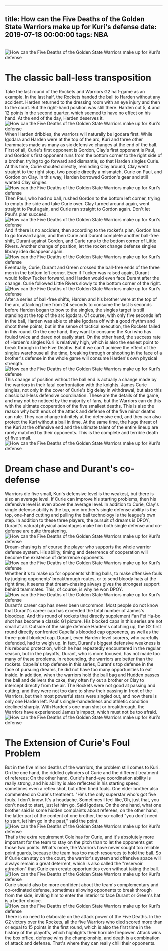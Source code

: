 
---
title: How can the Five Deaths of the Golden State Warriors make up for Kuri's defense
date: 2019-07-18 00:00:00
tags:  NBA
---
​
![How can the Five Deaths of the Golden State Warriors make up for Kuri's defense](61894fb9bf594c97addfa841df5d4ab9.jpg)
​
# The classic ball-less transposition
Take the last round of the Rockets and Warriors G2 half-game as an example.
In the last half, the Rockets handed the ball to Harden without any accident. Harden returned to the dressing room with an eye injury and then to the court. But the right-hand position was still there. Harden cut 5, 4 and 12 points in the second quarter, which seemed to have no effect on his hand.
At the end of the day, Harden deserves it.
​
![How can the Five Deaths of the Golden State Warriors make up for Kuri's defense](ae1bf93fbc6d4a428cabc57d82f4ddb3.jpg)
​
When Harden dribbles, the warriors will naturally be Igodara first. While Igodara and Harden were at the top of the arc, Kuri and three other teammates made as many as six defensive changes at the end of the ball.
First of all, Curie's first opponent is Gordon, Clay's first opponent is Paul, and Gordon's first opponent runs from the bottom corner to the right side of a brother, trying to go forward and dismantle, so that Harden singles Curie.
At this time, Curie shouted directly, reminding Clay around, Clay went straight to the right stop, two people directly a mismatch, Curie on Paul, and Gordon on Clay. In this way, Harden borrowed Gordon's gear and still wanted Clay singles.
​
![How can the Five Deaths of the Golden State Warriors make up for Kuri's defense](8788568b0b6a4fd181965b09b61ef030.jpg)
​
Then Paul, who had no ball, rushed Gordon to the bottom left corner, trying to empty the side and take Curie over. Clay turned around again, went straight to Paul again, and Curie ran straight to Gordon again. Don't let Paul's plan succeed.
​
![How can the Five Deaths of the Golden State Warriors make up for Kuri's defense](72a8bd04fdc4456c86a7a9d856b258cf.jpg)
​
And if there is no accident, then according to the rocket's plan, Gordon has to go forward again, and then Curie and Durant complete another ball-free shift, Durant against Gordon, and Curie runs to the bottom corner of Little Rivers.
Another change of position, let the rocket change defense singles library idea disappear again.
​
![How can the Five Deaths of the Golden State Warriors make up for Kuri's defense](daa0077c0ecd467a8e3703c3d5243cbe.jpg)
​
Eventually, Curie, Durant and Green crossed the ball-free ends of the three men in the bottom left corner. Even if Tucker was raised again, Durant would follow Tucker forward, and Harden would even face Durant after the change.
Curie followed Little Rivers slowly to the bottom corner of the right.
​
![How can the Five Deaths of the Golden State Warriors make up for Kuri's defense](f6cec38e382248cebc59256a6b2d211d.jpg)
​
After a series of ball-free shifts, Harden and his brother were at the top of the arc, attacking time from 24 seconds to consume the last 5 seconds before Harden began to bow to the singles, the singles target is still standing at the top of the arc Igodara.
Of course, with only five seconds left in the ball, Harden was able to shake Igodara off with a good rhythm and shoot three points, but in the sense of tactical execution, the Rockets failed in this round.
On the one hand, they want to consume the Kuri who has fouled twice and dared not easily start. On the other hand, the success rate of Harden's singles Kuri is relatively high, which is also the easiest point to break through in the Five Deaths.
But if we can't achieve the effect of the singles warehouse all the time, breaking through or shooting in the face of a brother's defense in the whole game will consume Harden's own physical strength.
​
![How can the Five Deaths of the Golden State Warriors make up for Kuri's defense](ae9c746e2057472f8b27b156609c7949.jpg)
​
This change of position without the ball end is actually a change made by the warriors in their fatal confrontation with the knights. James Curie singles, not only in the cover of Curie's big delay in withdrawal, but also this classic ball-less defensive coordination.
These are the details of the game, and may not be noticed by the majority of fans, but the Warriors can do this with the ultimate cooperation of the five smallest deaths. This is also the reason why both ends of the attack and defense of the five minor deaths can rule.
They can change infinitely at the defensive end, and they can also protect the Kuri without a ball in time. At the same time, the huge threat of the Kuri at the offensive end and the ultimate talent of the entire lineup are rarely matched by their opponents.
This is the complete and terrible death of five small.
​
![How can the Five Deaths of the Golden State Warriors make up for Kuri's defense](dd2daa181a0e468f92e4bd5125434064.jpg)
​
# Dream chase and Durant's co-defense
Warriors die five small, Kuri's defensive level is the weakest, but there is also an average level. If Curie can improve his starting problems, then his defensive level is even above the average level.
In addition to Curie, Clay's single defense ability is the top, one brother's single defense ability is the top, one-hand cutting and pulling the ball technology is the league's own step.
In addition to these three players, the pursuit of dreams is DPOY, Durant's natural physical advantages make him both single defense and co-defense are quite threatening.
​
![How can the Five Deaths of the Golden State Warriors make up for Kuri's defense](7d2be585dfd14dd7973a491bace0e143.jpg)
​
Dream-chasing is of course the player who supports the whole warrior defense system. His ability, timing and deterrence of cooperation will become the existence of deterrence opponents.
​
![How can the Five Deaths of the Golden State Warriors make up for Kuri's defense](b01a4c89dbc14f12a0d0f09175d56dfc.jpg)
​
Whether it's to make up for opponents'shifting balls, to make offensive fouls by judging opponents' breakthrough routes, or to send bloody hats at the right time, it seems that dream-chasing always gives the strongest support behind teammates. This, of course, is why he won DPOY.
​
![How can the Five Deaths of the Golden State Warriors make up for Kuri's defense](39bc2221d74348c2a52a523652d296d0.jpg)
​
Durant's career cap has never been uncommon. Most people do not know that Durant's career cap has exceeded the total number of James's bloodcap.
And this round of rockets that directly supplement Fan Fei Ha-bo shot has become a classic G1 picture.
His blocked caps in this series are not small at all. Outside of the single defence Harden's catching up, the G2 first round directly confronted Capella's blooded cap opponents, as well as the three-point blocked cap. Durant, even Harden-level scorers, who carefully defended, had to weigh up.
In fact, Durant's biggest defensive weakness is his rebound protection, which he has repeatedly encountered in the regular season, but in the playoffs, Durant, who is more focused, has not made too many of these problems. In rebounding, the warriors are better than the rockets.
Capella's top defense in this series, Durant's top defense in the face of pursuing dreams, he did not have too many opportunities to eat inside. In addition, when the warriors hold the ball bag and Hudden passes the ball and delivers the cake, they often fly out a brother or Clay to intercept directly from the air.
The Rockets were not good at passing and cutting, and they were not too dare to show their passing in front of the Warriors, but their most powerful stars were singled out, and now there is only one Harden left.
Paul's single-handedness and athletic condition declined sharply. With Harden's one-man shot or breakthrough, the Warriors have experienced James's impact, which must not be too afraid.
​
![How can the Five Deaths of the Golden State Warriors make up for Kuri's defense](128ac26df7f4435287bc7e067b5d985e.jpg)
​
# The Extension of Curie's Foul Problem
But in the five minor deaths of the warriors, the problem still comes to Kuri. On the one hand, the riddled cylinders of Curie and the different treatment of referees;
On the other hand, Curie's hand-eye coordination ability is really strong, and his ability is also reflected in his starting speed, sometimes even a reflex shot, but often fined fouls.
One elder brother also commented on Curie's treatment.
"He's the only superstar who's got five fouls. I don't know. It's a headache. Sometimes I feel like,'Oh, just that, you don't need to start, just let him go. Said Igodara.
On the one hand, what one brother said is some hidden complaints about referees, on the other hand, the latter part of the content of one brother, the so-called "you don't need to start, let him go in the past," said the point.
​
![How can the Five Deaths of the Golden State Warriors make up for Kuri's defense](9a96621e3ecc4b359a226b969469934a.jpg)
​
That's the extra requirement Cole has for Curie, and it's absolutely more important for the team to stay on the pitch than to let the opponents get those two points. What's more, the Warriors have never sought too reliable point guards, because the team has too much resources to hold the ball.
So if Curie can stay on the court, the warrior's system and offensive space will always remain a great deterrent, which is also called the "reservoir attraction" that Curie can create opportunities even without taking the ball.
​
![How can the Five Deaths of the Golden State Warriors make up for Kuri's defense](b0d558774dab49f386b3451265a5c881.jpg)
​
Curie should also be more confident about the team's complementary and co-ordinated defense, sometimes allowing opponents to break through from the side, inviting him to enter the interior to face Durant or Green's hat is a better choice.
​
![How can the Five Deaths of the Golden State Warriors make up for Kuri's defense](c86dfb2026434c4ebbdd41f46e024915.jpg)
​
There is no need to elaborate on the attack power of the Five Deaths. In the G2 victory over the Rockets, all the five Warriors who died scored more than or equal to 15 points in the first round, which is also the first time in the history of the playoffs, which highlights their horrible firepower.
Attack wins the box office, defense wins the championship, and death is a combination of attack and defense. That's where they can really chill their opponents.